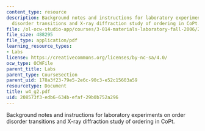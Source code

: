 ```yaml
---
content_type: resource
description: Background notes and instructions for laboratory experiments on order
  disorder transitions and X-ray diffraction study of ordering in CoPt.
file: /ol-ocw-studio-app/courses/3-014-materials-laboratory-fall-2006/208573f3edb6634befaf29b0b752a296_w4_g2.pdf
file_size: 488295
file_type: application/pdf
learning_resource_types:
- Labs
license: https://creativecommons.org/licenses/by-nc-sa/4.0/
ocw_type: OCWFile
parent_title: Labs
parent_type: CourseSection
parent_uid: 178a3f23-79e5-2e6c-90c3-e52c15603a59
resourcetype: Document
title: w4_g2.pdf
uid: 208573f3-edb6-634b-efaf-29b0b752a296
---
```

Background notes and instructions for laboratory experiments on order disorder transitions and X-ray diffraction study of ordering in CoPt.